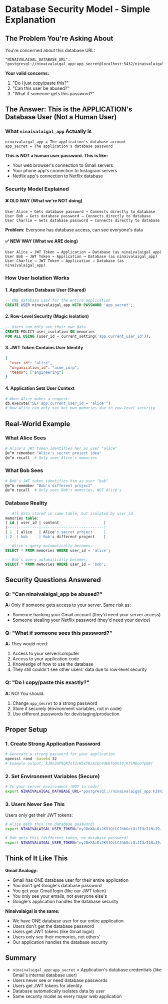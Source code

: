 # Database Security Model - Simple Explanation

## The Problem You're Asking About

You're concerned about this database URL:
```
"NINAIVALAIGAL_DATABASE_URL": "postgresql://ninaivalaigal_app:app_secret@localhost:5432/ninaivalaigal_db"
```

**Your valid concerns:**
1. "Do I just copy/paste this?" 
2. "Can this user be abused?"
3. "What if someone gets this password?"

## The Answer: This is the APPLICATION's Database User (Not a Human User)

### What `ninaivalaigal_app` Actually Is

```
ninaivalaigal_app = The application's database account
app_secret = The application's database password
```

**This is NOT a human user password. This is like:**
- Your web browser's connection to Gmail servers
- Your phone app's connection to Instagram servers
- Netflix app's connection to Netflix database

### Security Model Explained

#### ❌ OLD WAY (What we're NOT doing)
```
User Alice → Gets database password → Connects directly to database
User Bob → Gets database password → Connects directly to database
User Charlie → Gets database password → Connects directly to database
```
**Problem:** Everyone has database access, can see everyone's data

#### ✅ NEW WAY (What we ARE doing)
```
User Alice → JWT Token → Application → Database (as ninaivalaigal_app)
User Bob → JWT Token → Application → Database (as ninaivalaigal_app)  
User Charlie → JWT Token → Application → Database (as ninaivalaigal_app)
```

### How User Isolation Works

#### 1. Application Database User (Shared)
```sql
-- ONE database user for the entire application
CREATE USER ninaivalaigal_app WITH PASSWORD 'app_secret';
```

#### 2. Row-Level Security (Magic Isolation)
```sql
-- Users can only see their own data
CREATE POLICY user_isolation ON memories 
FOR ALL USING (user_id = current_setting('app.current_user_id'));
```

#### 3. JWT Token Contains User Identity
```json
{
  "user_id": "alice",
  "organization_id": "acme_corp",
  "teams": ["engineering"]
}
```

#### 4. Application Sets User Context
```python
# When Alice makes a request:
db.execute("SET app.current_user_id = 'alice'")
# Now Alice can only see her own memories due to row-level security
```

## Real-World Example

### What Alice Sees
```bash
# Alice's JWT token identifies her as user "alice"
@e^m remember "Alice's secret project idea"
@e^m recall  # Only sees Alice's memories
```

### What Bob Sees  
```bash
# Bob's JWT token identifies him as user "bob"
@e^m remember "Bob's different project"
@e^m recall  # Only sees Bob's memories, NOT Alice's
```

### Database Reality
```sql
-- All data stored in same table, but isolated by user_id
memories table:
| id | user_id | content                    |
|----|---------|----------------------------|
| 1  | alice   | Alice's secret project     |
| 2  | bob     | Bob's different project    |

-- Alice's query automatically becomes:
SELECT * FROM memories WHERE user_id = 'alice';

-- Bob's query automatically becomes:  
SELECT * FROM memories WHERE user_id = 'bob';
```

## Security Questions Answered

### Q: "Can ninaivalaigal_app be abused?"
**A:** Only if someone gets access to your server. Same risk as:
- Someone hacking your Gmail account (they'd need your server access)
- Someone stealing your Netflix password (they'd need your device)

### Q: "What if someone sees this password?"
**A:** They would need:
1. Access to your server/computer
2. Access to your application code
3. Knowledge of how to use the database
4. They still couldn't see other users' data due to row-level security

### Q: "Do I copy/paste this exactly?"
**A:** NO! You should:
1. Change `app_secret` to a strong password
2. Store it securely (environment variables, not in code)
3. Use different passwords for dev/staging/production

## Proper Setup

### 1. Create Strong Application Password
```bash
# Generate a strong password for your application
openssl rand -base64 32
# Example output: kJ8n3mP9qR7sT2vW5xY8zA1bC4dE6fG9hI0jK3lM6nO7pQ8r
```

### 2. Set Environment Variables (Secure)
```bash
# In your server environment (NOT in code)
export NINAIVALAIGAL_DATABASE_URL="postgresql://ninaivalaigal_app:kJ8n3mP9qR7sT2vW5xY8zA1bC4dE6fG9hI0jK3lM6nO7pQ8r@localhost:5432/ninaivalaigal_db"
```

### 3. Users Never See This
Users only get their JWT tokens:
```bash
# Alice gets this (no database password)
export NINAIVALAIGAL_USER_TOKEN="eyJ0eXAiOiJKV1QiLCJhbGciOiJIUzI1NiJ9..."

# Bob gets this (different token, no database password)  
export NINAIVALAIGAL_USER_TOKEN="eyJ0eXAiOiJKV1QiLCJhbGciOiJIUzI1NiJ9..."
```

## Think of It Like This

**Gmail Analogy:**
- Gmail has ONE database user for their entire application
- You don't get Google's database password
- You get your Gmail login (like our JWT token)
- You only see your emails, not everyone else's
- Google's application handles the database security

**Ninaivalaigal is the same:**
- We have ONE database user for our entire application
- Users don't get the database password  
- Users get JWT tokens (like Gmail login)
- Users only see their memories, not others'
- Our application handles the database security

## Summary

- `ninaivalaigal_app:app_secret` = Application's database credentials (like Gmail's internal database user)
- Users never see or need database passwords
- Users get JWT tokens for identity
- Database automatically isolates data by user
- Same security model as every major web application
